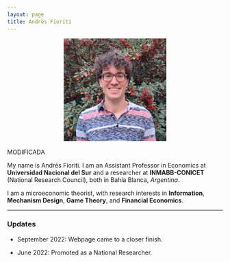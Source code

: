 ```yaml
---
layout: page
title: Andrés Fioriti
---
```

<p align="center">
  <img width="240" height="240" src="/static/img/Foto-Fioriti-Pagina.jpg">
</p>

MODIFICADA

My name is Andrés Fioriti. I am an Assistant Professor in Economics at **Universidad Nacional del Sur** and a researcher at 
**INMABB-CONICET** (National Research Council), both in Bahía Blanca, _Argentina_. 

I am a microeconomic theorist, with research interests in **Information**, **Mechanism Design**, **Game Theory**, and **Financial Economics**.

***

### Updates

- September 2022: Webpage came to a closer finish.

- June 2022: Promoted as a National Researcher.


